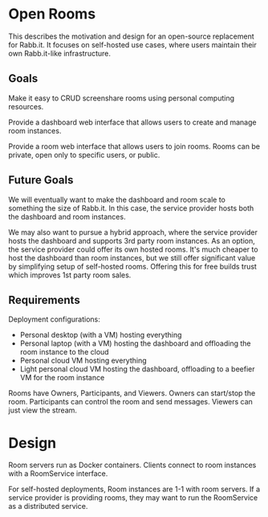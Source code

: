 # Open Rooms
This describes the motivation and design for an open-source replacement for Rabb.it. It focuses on self-hosted use cases, where users maintain their own Rabb.it-like infrastructure.

## Goals
Make it easy to CRUD screenshare rooms using personal computing resources.

Provide a dashboard web interface that allows users to create and manage room instances.

Provide a room web interface that allows users to join rooms. Rooms can be private, open only to specific users, or public. 

## Future Goals
We will eventually want to make the dashboard and room scale to something the size of Rabb.it. In this case, the service provider hosts both the dashboard and room instances.

We may also want to pursue a hybrid approach, where the service provider hosts the dashboard and supports 3rd party room instances. As an option, the service provider could offer its own hosted rooms. It's much cheaper to host the dashboard than room instances, but we still offer significant value by simplifying setup of self-hosted rooms. Offering this for free builds trust which improves 1st party room sales.

## Requirements
Deployment configurations:
- Personal desktop (with a VM) hosting everything
- Personal laptop (with a VM) hosting the dashboard and offloading the room instance to the cloud
- Personal cloud VM hosting everything
- Light personal cloud VM hosting the dashboard, offloading to a beefier VM for the room instance

Rooms have Owners, Participants, and Viewers. Owners can start/stop the room. Participants can control the room and send messages. Viewers can just view the stream.

# Design
Room servers run as Docker containers. Clients connect to room instances with a RoomService interface. 

For self-hosted deployments, Room instances are 1-1 with room servers. If a service provider is providing rooms, they may want to run the RoomService as a distributed service.
<!--stackedit_data:
eyJoaXN0b3J5IjpbMTMzNzg0NDgxNywxMDAzNTg3MjE3LDE0Nz
gyMzczNTcsMTkxMjQ1OTE0NywyNjMzOTgzNCwxNDg4Mzg3MTE3
XX0=
-->